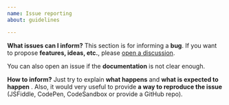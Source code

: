 ```yaml
---
name: Issue reporting
about: guidelines

---
```


**What issues can I inform?**
This section is for informing a **bug**. If you want to propose **features, ideas, etc.**, please [open a discussion](https://github.com/zircleUI/zircleUI/discussions). 

You can also open an issue if the **documentation** is not clear enough.

**How to inform?**
Just try to explain **what happens** and **what is expected to happen** . Also, it would very useful to provide **a way to reproduce the issue** (JSFiddle, CodePen, CodeSandbox or provide a GitHub repo).
